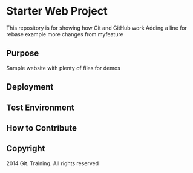 # Starter Web Project

This repository is for showing how Git and GitHub work
Adding a line for rebase example
more changes from myfeature

## Purpose

Sample website with plenty of files for demos

## Deployment

## Test Environment

## How to Contribute

## Copyright

2014 Git. Training. All rights reserved